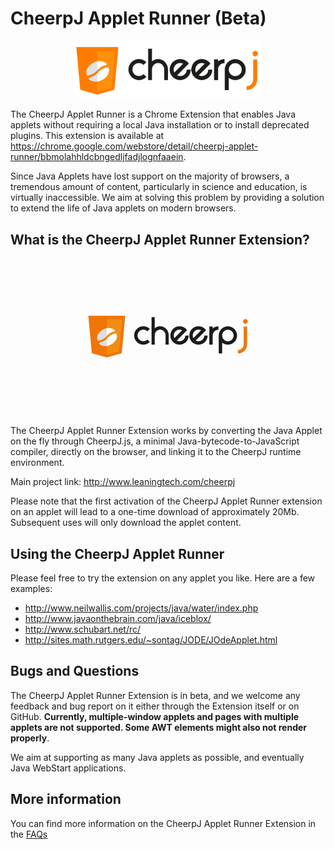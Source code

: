 # CheerpJ Applet Runner (Beta)

<p align="center"><img src="media/cheerpj_logo_whitebg.png" width="300"></p>

The CheerpJ Applet Runner is a Chrome Extension that enables Java applets without requiring a local Java installation or to install deprecated plugins. This extension is available at <https://chrome.google.com/webstore/detail/cheerpj-applet-runner/bbmolahhldcbngedljfadjlognfaaein>.
 
Since Java Applets have lost support on the majority of browsers, a tremendous amount of content, particularly in science and education, is virtually inaccessible. We aim at solving this problem by providing a solution to extend the life of Java applets on modern browsers.

What is the CheerpJ Applet Runner Extension?
-------
<p align="center"><img src="media/cheerpj_applet_demo1.gif" width="400"></p>

The CheerpJ Applet Runner Extension works by converting the Java Applet on the fly through CheerpJ.js, a minimal Java-bytecode-to-JavaScript compiler, directly on the browser, and linking it to the CheerpJ runtime environment.

Main project link: <http://www.leaningtech.com/cheerpj>

Please note that the first activation of the CheerpJ Applet Runner extension on an applet will lead to a one-time download of approximately 20Mb. Subsequent uses will only download the applet content.

Using the CheerpJ Applet Runner
-------

Please feel free to try the extension on any applet you like. Here are a few examples:
* http://www.neilwallis.com/projects/java/water/index.php
* http://www.javaonthebrain.com/java/iceblox/
* http://www.schubart.net/rc/
* http://sites.math.rutgers.edu/~sontag/JODE/JOdeApplet.html


Bugs and Questions
-------
 
The CheerpJ Applet Runner Extension is in beta, and we welcome any feedback and bug report on it either through the Extension itself or on GitHub. **Currently, multiple-window applets and pages with multiple applets are not supported. Some AWT elements might also not render properly**. 
 
We aim at supporting as many Java applets as possible, and eventually Java WebStart applications.

More information
-------

You can find more information on the CheerpJ Applet Runner Extension in the [FAQs](FAQs.md)

